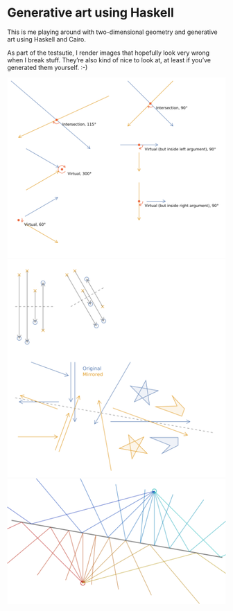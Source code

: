 # Generative art using Haskell

This is me playing around with two-dimensional geometry and generative art using
Haskell and Cairo.

As part of the testsutie, I render images that hopefully look very wrong when I
break stuff. They’re also kind of nice to look at, at least if you’ve generated
them yourself. :-)

![](test/out/intersection.svg)
![](test/out/mirror.svg)
![](test/out/reflection.svg)
